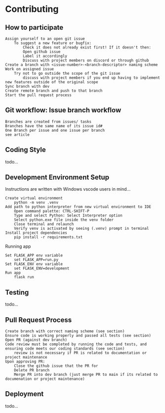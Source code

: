 
# Contributing
## How to participate

    Assign yourself to an open git issue
        To suggest a new feature or bugfix:
            Check it does not already exist first! If it doesn't then:
            Open github issue
            Label it accordingly
            Discuss with project members on discord or through github
    Create a branch with <issue-number>-<branch-descriptor> naming scheme 
    Work on assigned issue
        Try not to go outside the scope of the git issue
            discuss with project members if you end up having to implement new features outside of the original scope
    Sync branch with dev
    Create remote branch and push to that branch
    Start the pull request process

## Git workflow: Issue branch workflow

    Branches are created from issues/ tasks
    Branches have the same name of its issue id#
    One Branch per issue and one issue per branch
    see article

## Coding Style

todo...

## Development Environment Setup

Instructions are written with Windows vscode users in mind...

    Create virtual environment
        python -m venv .venv
    Add path to python interpreter from new virtual environment to IDE
        Open command palette: CTRL-SHIFT-P
        Type and select Python: Select Interpreter option
        Select python.exe file inside the venv folder
        Close terminal and relaunch
        Verify venv is activated by seeing (.venv) prompt in terminal
    Install project dependencies
        pip install -r requirements.txt

Running app

    Set FLASK_APP env variable
        set FLASK_APP=run.py
    Set FLASK_ENV env variable
        set FLASK_ENV=development
    Run app
        flask run

## Testing

todo...

## Pull Request Process

    Create branch with correct naming scheme (see section)
    Ensure code is working properly and passed all tests (see section)
    Open PR (against dev branch)
    Code review must be completed by running the code and tests, and ensuring code meets our coding standards (see section)
        review is not necessary if PR is related to documentation or project maintenance
    Upon approving PR:
        Close the github issue that the PR for
        Delete PR branch
        Merge PR into dev branch (just merge PR to main if its related to documenation or project maintenance)

## Deployment

todo...